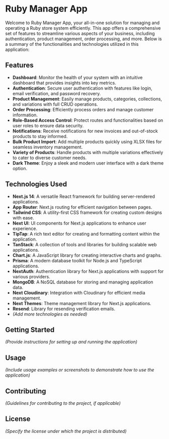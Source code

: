 # Ruby Manager App

Welcome to Ruby Manager App, your all-in-one solution for managing and operating a Ruby store system efficiently. This app offers a comprehensive set of features to streamline various aspects of your business, including authentication, product management, order processing, and more. Below is a summary of the functionalities and technologies utilized in this application:

## Features

-   **Dashboard**: Monitor the health of your system with an intuitive dashboard that provides insights into key metrics.
-   **Authentication**: Secure user authentication with features like login, email verification, and password recovery.
-   **Product Management**: Easily manage products, categories, collections, and variations with full CRUD operations.
-   **Order Processing**: Efficiently process orders and manage customer information.
-   **Role-Based Access Control**: Protect routes and functionalities based on user roles to ensure data security.
-   **Notifications**: Receive notifications for new invoices and out-of-stock products to stay informed.
-   **Bulk Product Import**: Add multiple products quickly using XLSX files for seamless inventory management.
-   **Variety of Products**: Handle products with multiple variations effectively to cater to diverse customer needs.
-   **Dark Theme**: Enjoy a sleek and modern user interface with a dark theme option.

## Technologies Used

-   **Next.js 14**: A versatile React framework for building server-rendered applications.
-   **App Router**: Next.js routing for efficient navigation between pages.
-   **Tailwind CSS**: A utility-first CSS framework for creating custom designs with ease.
-   **Next UI**: UI components for Next.js applications to enhance user experience.
-   **TipTap**: A rich text editor for creating and formatting content within the application.
-   **TanStack**: A collection of tools and libraries for building scalable web applications.
-   **Chart.js**: A JavaScript library for creating interactive charts and graphs.
-   **Prisma**: A modern database toolkit for Node.js and TypeScript applications.
-   **NextAuth**: Authentication library for Next.js applications with support for various providers.
-   **MongoDB**: A NoSQL database for storing and managing application data.
-   **Next Cloudinary**: Integration with Cloudinary for efficient media management.
-   **Next Themes**: Theme management library for Next.js applications.
-   **Resend**: Library for resending verification emails.
-   _(Add more technologies as needed)_

## Getting Started

_(Provide instructions for setting up and running the application)_

## Usage

_(Include usage examples or screenshots to demonstrate how to use the application)_

## Contributing

_(Guidelines for contributing to the project, if applicable)_

## License

_(Specify the license under which the project is distributed)_
